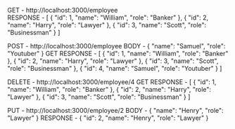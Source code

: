 GET - http://localhost:3000/employee  
RESPONSE - [
    {
        "id": 1,
        "name": "William",
        "role": "Banker"
    },
    {
        "id": 2,
        "name": "Harry",
        "role": "Lawyer"
    },
    {
        "id": 3,
        "name": "Scott",
        "role": "Businessman"
    }
]

POST - http://localhost:3000/employee
BODY - {
        "name": "Samuel",
        "role": "Youtuber"
}
GET RESPONSE - [
    {
        "id": 1,
        "name": "William",
        "role": "Banker"
    },
    {
        "id": 2,
        "name": "Harry",
        "role": "Lawyer"
    },
    {
        "id": 3,
        "name": "Scott",
        "role": "Businessman"
    },
    {
        "id": 4,
        "name": "Samuel",
        "role": "Youtuber"
    }
]

DELETE - http://localhost:3000/employee/4
GET RESPONSE - [
    {
        "id": 1,
        "name": "William",
        "role": "Banker"
    },
    {
        "id": 2,
        "name": "Harry",
        "role": "Lawyer"
    },
    {
        "id": 3,
        "name": "Scott",
        "role": "Businessman"
    }
]

PUT - http://localhost:3000/employee/2
BODY - {
        "name": "Henry",
        "role": "Lawyer"
}
RESPONSE - {
    "id": 2,
    "name": "Henry",
    "role": "Lawyer"
}
